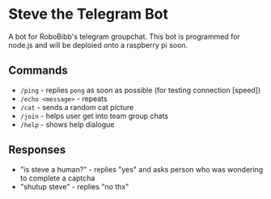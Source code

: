 # Steve the Telegram Bot
A bot for RoboBibb's telegram groupchat. This bot is programmed for node.js and will be deploied onto a raspberry pi soon.

## Commands 
- `/ping` - replies `pong` as soon as possible (for testing connection [speed])
- `/echo <message>` - repeats <message>
- `/cat` - sends a random cat picture
- `/join` - helps user get into team group chats
- `/help` - shows help dialogue

## Responses
- "is steve a human?" - replies "yes" and asks person who was wondering to complete a captcha
- "shutup steve" - replies "no thx"
